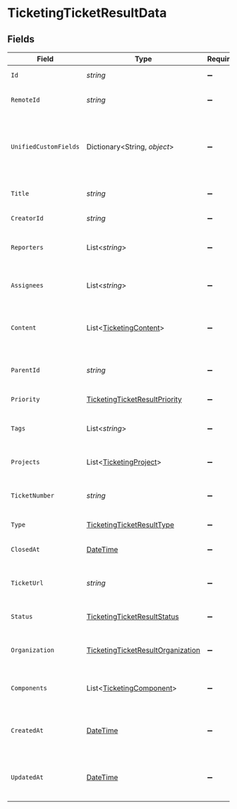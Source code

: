 # TicketingTicketResultData


## Fields

| Field                                                                                             | Type                                                                                              | Required                                                                                          | Description                                                                                       | Example                                                                                           |
| ------------------------------------------------------------------------------------------------- | ------------------------------------------------------------------------------------------------- | ------------------------------------------------------------------------------------------------- | ------------------------------------------------------------------------------------------------- | ------------------------------------------------------------------------------------------------- |
| `Id`                                                                                              | *string*                                                                                          | :heavy_minus_sign:                                                                                | Unique identifier                                                                                 | 8187e5da-dc77-475e-9949-af0f1fa4e4e3                                                              |
| `RemoteId`                                                                                        | *string*                                                                                          | :heavy_minus_sign:                                                                                | Provider's unique identifier                                                                      | 8187e5da-dc77-475e-9949-af0f1fa4e4e3                                                              |
| `UnifiedCustomFields`                                                                             | Dictionary<String, *object*>                                                                      | :heavy_minus_sign:                                                                                | Custom Unified Fields configured in your StackOne project                                         | {<br/>"my_project_custom_field_1": "REF-1236",<br/>"my_project_custom_field_2": "some other value"<br/>} |
| `Title`                                                                                           | *string*                                                                                          | :heavy_minus_sign:                                                                                | The title or subject of the ticket                                                                | System outage in production environment                                                           |
| `CreatorId`                                                                                       | *string*                                                                                          | :heavy_minus_sign:                                                                                | The creator of the ticket                                                                         | user-001                                                                                          |
| `Reporters`                                                                                       | List<*string*>                                                                                    | :heavy_minus_sign:                                                                                | Users who reported the ticket                                                                     | [<br/>"user-001",<br/>"user-002"<br/>]                                                            |
| `Assignees`                                                                                       | List<*string*>                                                                                    | :heavy_minus_sign:                                                                                | Agents assigned to the ticket                                                                     | [<br/>"user-001",<br/>"user-002"<br/>]                                                            |
| `Content`                                                                                         | List<[TicketingContent](../../Models/Components/TicketingContent.md)>                             | :heavy_minus_sign:                                                                                | Array of content associated with the ticket                                                       |                                                                                                   |
| `ParentId`                                                                                        | *string*                                                                                          | :heavy_minus_sign:                                                                                | ID of the parent ticket if this is a sub-ticket                                                   | ticket-002                                                                                        |
| `Priority`                                                                                        | [TicketingTicketResultPriority](../../Models/Components/TicketingTicketResultPriority.md)         | :heavy_minus_sign:                                                                                | Priority of the ticket                                                                            |                                                                                                   |
| `Tags`                                                                                            | List<*string*>                                                                                    | :heavy_minus_sign:                                                                                | The tags of the ticket                                                                            | [<br/>"tag-001",<br/>"tag-002"<br/>]                                                              |
| `Projects`                                                                                        | List<[TicketingProject](../../Models/Components/TicketingProject.md)>                             | :heavy_minus_sign:                                                                                | Projects the ticket belongs to                                                                    |                                                                                                   |
| `TicketNumber`                                                                                    | *string*                                                                                          | :heavy_minus_sign:                                                                                | The unique ticket number or reference ID                                                          | ticket-001                                                                                        |
| `Type`                                                                                            | [TicketingTicketResultType](../../Models/Components/TicketingTicketResultType.md)                 | :heavy_minus_sign:                                                                                | The type of the ticket                                                                            |                                                                                                   |
| `ClosedAt`                                                                                        | [DateTime](https://learn.microsoft.com/en-us/dotnet/api/system.datetime?view=net-5.0)             | :heavy_minus_sign:                                                                                | The date the ticket was closed                                                                    | 2021-01-01T01:01:01.000Z                                                                          |
| `TicketUrl`                                                                                       | *string*                                                                                          | :heavy_minus_sign:                                                                                | URL to view the ticket in the source system                                                       | https://help.company.com/tickets/SUP-5689                                                         |
| `Status`                                                                                          | [TicketingTicketResultStatus](../../Models/Components/TicketingTicketResultStatus.md)             | :heavy_minus_sign:                                                                                | Current status of the ticket                                                                      |                                                                                                   |
| `Organization`                                                                                    | [TicketingTicketResultOrganization](../../Models/Components/TicketingTicketResultOrganization.md) | :heavy_minus_sign:                                                                                | Organization associated with the ticket                                                           |                                                                                                   |
| `Components`                                                                                      | List<[TicketingComponent](../../Models/Components/TicketingComponent.md)>                         | :heavy_minus_sign:                                                                                | Components associated with the ticket                                                             |                                                                                                   |
| `CreatedAt`                                                                                       | [DateTime](https://learn.microsoft.com/en-us/dotnet/api/system.datetime?view=net-5.0)             | :heavy_minus_sign:                                                                                | The timestamp when the record was created                                                         | 2021-01-01T01:01:01.000Z                                                                          |
| `UpdatedAt`                                                                                       | [DateTime](https://learn.microsoft.com/en-us/dotnet/api/system.datetime?view=net-5.0)             | :heavy_minus_sign:                                                                                | The timestamp when the record was last updated                                                    | 2021-01-01T01:01:01.000Z                                                                          |